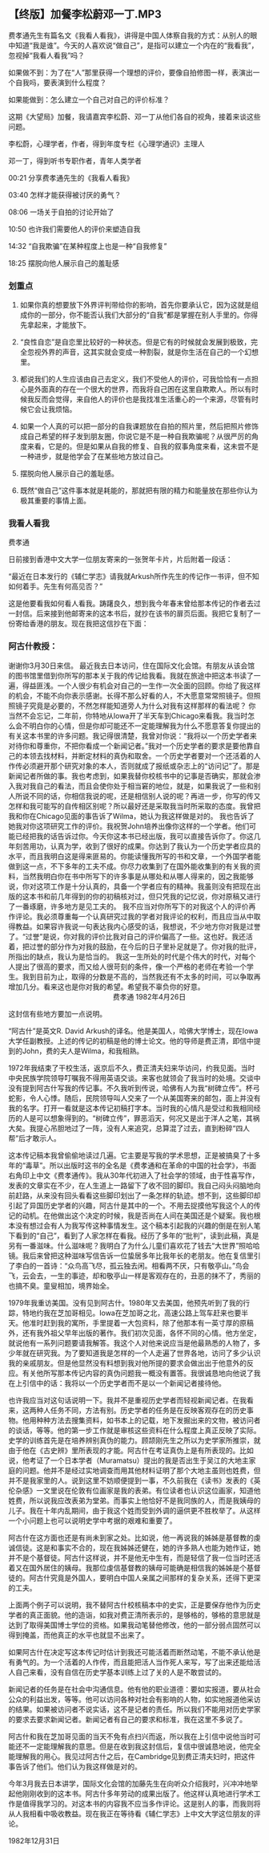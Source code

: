 ## 【终版】加餐李松蔚邓一丁.MP3



费孝通先生有篇名文《我看人看我》，讲得是中国人体察自我的方式：从别人的眼中知道“我是谁”。今天的人喜欢说“做自己”，是指可以建立一个内在的“我看我”，忽视掉“我看人看我”吗？

如果做不到：为了在“人”那里获得一个理想的评价，要像自拍修图一样，表演出一个自我吗，要表演到什么程度？

如果能做到：怎么建立一个自己对自己的评价标准？

这期《大望局》加餐，我请嘉宾李松蔚、邓一丁从他们各自的视角，接着来谈这些问题。



李松蔚，心理学者，作者，得到年度专栏《心理学通识》主理人

邓一丁，得到听书专职作者，青年人类学者



00:21 分享费孝通先生的《我看人看我》

03:40 怎样才能获得被讨厌的勇气？

08:06 一场关于自拍的讨论开始了

10:50 也许我们需要他人的评价来塑造自我

14:32 “自我欺骗”在某种程度上也是一种“自我修复”

18:25 摆脱向他人展示自己的羞耻感





### 划重点

 1. 如果你真的想要放下外界评判带给你的影响，首先你要承认它，因为这就是组成你的一部分，你不能否认我们大部分的“自我”都是掌握在别人手里的。你得先拿起来，才能放下。

 2. “良性自恋”是自恋里比较好的一种状态。但是它有的时候就会发展到极致，完全忽视外界的声音，这其实就会变成一种割裂，就是你生活在自己的一个幻想里。

 3. 都说我们的人生应该由自己去定义，我们不受他人的评价，可我恰恰有一点担心是外面真的存在一个很大的世界，而我将自己困在这里自欺欺人。所以有时候我反而会觉得，来自他人的评价也是我找准生活重心的一个来源，尽管有时候它会让我烦恼。

 4. 如果一个人真的可以把一部分的自我课题放在自拍的照片里，然后把照片修饰成自己希望的样子发到朋友圈，你说它是不是一种自我欺骗呢？从很严厉的角度来看，它是的。但是如果从自我的修复、自我的叙事角度来看，这未尝不是一种进步，就是他学会了在某些地方放过自己。

 5. 摆脱向他人展示自己的羞耻感。

 6. 既然“做自己”这件事本就是耗能的，那就把有限的精力和能量放在那些你认为极其重要的事情上面。



### 我看人看我

费孝通

日前接到香港中文大学一位朋友寄来的一张贺年卡片，片后附着一段话：

“最近在日本发行的《辅仁学志》请我就Arkush所作先生的传记作一书评，但不知如何着手。先生有何高见否？”

这是他要看我如何看人看我。踌躇良久，想到我今年春末曾给那本传记的作者去过一封信。后来接到他邮寄来的这本书后，就抄在该书的扉页后面。我把它复制了一份寄给香港的朋友。现在我把这信抄在下面：

### 阿古什教授：
谢谢你3月30日来信。
最近我去日本访问，住在国际文化会馆。有朋友从该会馆的图书馆里借到你所写的那本关于我的传记给我看。我就在旅途中把这本书读了一遍，得益匪浅。一个人很少有机会对自己的一生作一次全面的回顾。你给了我这样的机会，不能不向你表示感谢。长得不那么好看的人，不大愿意常常照镜子。但照照镜子究竟是必要的，不然怎样能知道旁人为什么对我有这样那样的看法呢？
你当然不会忘记，二年前，你特地从Iowa开了半天车到Chicago来看我。我当时怎么会不明白你的心情，但是你却可能还不一定能理解我为什么不愿意答复你提出的有关这本书里的许多问题。我记得很清楚，我曾对你说：“我将以一个历史学者来对待你和尊重你，不把你看成一个新闻记者。”我对一个历史学者的要求是要他靠自己的本领去找材料，并断定材料的真伪和取舍。一个历史学者要对一个还活着的人作传必须避开那个研究对象的本人，否则就成了报纸或杂志上的“访问记”了。那是新闻记者所做的事。我也考虑到，如果我替你校核书中的记事是否确实，那就会渗入我对我自己的看法，而且会使你处于相当窘的地位，就是，如果我说了一些和别人所说不同的话，你相信我说的呢，还是相信别人说的呢？再进一步，你写的传又怎样和我可能写的自传相区别呢？所以最好还是采取我当时所采取的态度。我曾把我和你在Chicago见面的事告诉了Wilma，她认为我这样做是对的。
我也告诉了她我对你这项研究工作的评价。我祝贺John培养出像你这样的一个学者。他们可能已经把我的话告诉过你。今天你这本书已经出版，我可以直接告诉你了。你这几年刻苦用功，认真为学，收到了很好的成果。你达到了我认为一个历史学者应具的水平，而且我明白这是得来匪易的。你能读懂我所写的书和文章，一个外国学者能做到这一点，不下多年的工夫不成。你尽力收集到了在国外能收集到的有关我的资料，当然我明白你在书中所写下的许多事是从哪处和从哪人得来的，因之我能够说，你对这项工作是十分认真的，具备一个学者应有的精神。我虽则没有把现在出版的这本书和前几年得到的你的初稿核对过，但只凭我的记忆说，你对原稿又进行了一番琢磨，许多地方是见工夫的。
我不应当对你所写下的对我这个人的评价再作评论。我必须尊重每一个认真研究过我的学者对我评论的权利，而且应当从中取得教益。如果容许我说一句表达我内心感受的话，我想说，不少地方你对我是过誉了。“过誉”是说，你对我的评价比我对自己的评价偏高了一些。这也好。我还活着，把过誉的部分作为对我的鼓励，在今后的日子里补足就是了。你对我的批评，所指出的缺点，我认为是恰当的。
我这一生所处的时代是个伟大的时代，对每个人提出了很高的要求，而又给人很苛刻的条件，像一个严格的老师在考验一个学生。我到目前为止，取得的分数是不高的，当然我还有不太多的时间，可以争取再增加几分。看来这也是你对我的希望。希望我不辜负你的好意。
                                                                                 费孝通 1982年4月26日

这封信有些地方要加一点说明。

“阿古什”是英文R. David Arkush的译名。他是美国人，哈佛大学博士，现在Iowa大学任副教授。上述的传记的初稿是他的博士论文。他的导师是费正清，即信中提到的John，费的夫人是Wilma，和我相熟。

1972年我结束了干校生活，返京后不久，费正清夫妇来华访问，约我见面。当时中央民族学院领导叮嘱我不得用英语交谈。来客也就领会了我当时的处境。交谈中没有提到阿古什写我的传记事。不久我听到传说，哈佛有人为我“树碑立传”。杯弓蛇影，令人心悸。随后，民院领导叫人交来了一个从美国寄来的邮包，面上并没有我的名字。打开一看就是这本传记初稿打字本。当时我的心情凡是受过和我相同经历的人是可以想象得到的。“树碑立传”，罪恶滔天，何况又是出于洋人之笔，其祸大矣。我提心吊胆地过了一阵，没有人来追究，总算混了过去，直到粉碎“四人帮”后才敢示人。

这本传记稿本我曾偷偷地读过几遍。它主要是写我的学术思想，正是被搞臭了十多年的“毒草”。所以出版时这书的全名是《费孝通和在革命的中国的社会学》，书面右角印上中文《费孝通传》。我从30年代初进入了社会学的领域，由于性喜写作，发表的文章实在不少，在人生道上一路留下了收不回的脚印。我自己闷头闷脑地向前赶路，从来没有回头看看这些脚印划出了一条怎样的轨迹。想不到，这些脚印却引起了异国历史学者的兴趣，阿古什是其中的一个。不用去捉摸他写我这个人的传记的动机。在他做出这个决定的时候，我是否尚在人间在美国还是个疑案。我也根本没有想过会有人为我写传这种事情发生。这个稿本引起我的兴趣的倒是在别人笔下看到的“自己”，看到了人家怎样在看我。经历了多年的“批判”，读到此稿，真是另有一番滋味。什么滋味呢？我明白了为什么儿童们喜欢花了钱去“大世界”照哈哈镜。我后来曾把这种滋味写信告诉一位蛰居多年比我年长的老朋友。他在复信里引了李白的一首诗：“众鸟高飞尽，孤云独去闲。相看两不厌，只有敬亭山。”鸟会飞，云会去，一生的事迹，却和敬亭山一样是客观存在的，丑恶的抹不了，秀丽的也搞不臭。童叟相加，境界始全。

1979年我重访美国。没有见到阿古什。1980年又去美国，他预先听到了我的行踪，特地约我在芝加哥相见。Iowa在芝加哥之北，高速公路上驾车赶来也要半天。他准时赶到我的寓所，手里提着一大包资料，除了他那本有一英寸厚的原稿外，还有我外祖父早年出版的著作。我们初次见面，各怀不同的心情。他方坐定，就说他有一系列问题要请我解答。我这个人对他来说应当是他最熟悉的人物了，多少年就在研究我。为了要知道我是怎样的一个人走遍了世界各地，访问了多少认识我的亲戚朋友。但是他显然没有料想到我对他所提的要求会做出出于他意外的反应。有关他所写那本传记内容的真伪问题我一概没有置答。我很诚恳地向他说了我在上引信中的话：我将以一个历史学者而不是以一个新闻记者接待他。

也许我应当对这句话说明一下。我并不是重视历史学者而轻视新闻记者。在我看来，这两种人任务不同，方法有别。历史学者的任务是在反映客观存在的历史事物。他用种种方法去搜集资料，如书本上的记载，地下发掘出来的文物，被访问者的谈话，等等。他的第一步工作就是审核这些资料在什么程度上真正反映了实际。史学的训练首先是在培养辨别真伪的能力。顾颉刚先生之所以为史学家所推崇，就由于他在《古史辨》里所表现的才能。阿古什在考证真伪上是有所表现的。比如说，他考证了一个日本学者（Muramatsu）提出的我是否出生于吴江的大地主家庭的问题。他并不是经过实地调查而用其他材料证明了那个大地主虽则也姓费，但并不是我家里的人。说到这里不妨顺便提到一事，不久前我在《读书》发表的《英伦杂感》一文里说在伦敦有位画家是我的表弟。有位读者也认识这位画家，知道他姓费，所以说我应改表弟为堂弟。而事实上他恰好不是我同族的人，而是我姨母的儿子。我在十年内乱期间，由于我这个姓而受到外调的逼供更不胜枚举了。从这样一个小问题上也可以说明史学中考据的艰难和重要了。

阿古什在这方面也还是有尚未到家之处。比如说，他一再说我的姊姊是基督教的虔诚信徒。这是和事实不合的，现在我姊姊还健在，她的许多熟人也能为她作证，她并不是个基督徒。阿古什这样说，并不是他无中生有，而是轻信了我一位当时还活着又在国外居住的姨母。我那位虔信基督教的姨母可能确是相信我的姊姊是个基督徒的。阿古什究竟是外国人，要明白中国人亲属之间那样的复杂关系，还得下更深的工夫。

上面两个例子可以说明，我不替阿古什校核稿本中的史实，正是要保存他作为历史学者的真正面貌。他的造诣，如我对费正清所表示的，是够格的，够格的意思就是达到了取得美国博士学位的资格。如果我动笔替他修改，他的一部分弱点固然可以得到掩盖，而他真正的水平也就显不出来了。

如果阿古什在决定写这本传记时估计到我还可能活着而断然动笔，不能不承认他是有勇气的。为一个活着的人作传，而且能把活人当作死人来写，写了出来还能给活人自己来看，没有自信在历史学基本训练上过了关的人是不敢尝试的。

新闻记者的任务是在社会中沟通信息。他有他的职业道德：要如实报道，要从社会公众的利益出发，等等。他可以访问各种对社会有影响的人物，如实地报道他采访的结果。如果被访问者不说实话，这不是记者的责任。所以我们不能用对历史学家的要求去要求新闻记者。新闻记者有自己的要求和标准，我在这里不多说了。

阿古什和我在芝加哥见面的当天不免有点扫兴而返，所以我在上引信中说他当时可能还不一定能理解我的意思。但是在收到我这封信后，复信中很诚恳地说，他完全能理解我的用心。我见过阿古什之后，在Cambridge见到费正清夫妇时，把这件事告诉了他们。他们认为我这样做是对的。

今年3月我去日本讲学，国际文化会馆的加藤先生在向听众介绍我时，兴冲冲地举起他刚刚收到的这本书。阿古什多年劳动的成果出版了。他这样认真地进行学术工作是值得我学习的。对这本书的内容我不应当多作评论。这是别人的事，而我则将从人我相看中吸收教益。现在我正在等待看《辅仁学志》上中文大学这位朋友的评论。

1982年12月31日



